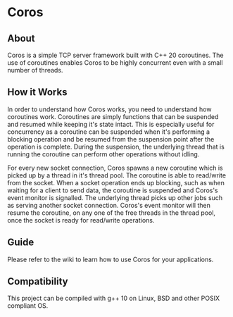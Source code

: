 # Coros

## About

Coros is a simple TCP server framework built with C++ 20 coroutines. The use of coroutines enables Coros to be highly concurrent even with a small number of threads.  

## How it Works

In order to understand how Coros works, you need to understand how coroutines work. Coroutines are 
simply functions that can be suspended and resumed while keeping it's state intact. This is 
especially useful for concurrency as a coroutine can be suspended when it's performing a blocking 
operation and be resumed from the suspension point after the operation is complete. During 
the suspension, the underlying thread that is running the coroutine can perform other operations 
without idling.

For every new socket connection, Coros spawns a new coroutine which is picked up by a thread in 
it's thread pool. The coroutine is able to read/write from the socket. When a socket operation ends 
up blocking, such as when waiting for a client to send data, the coroutine is suspended and 
Coros's event monitor is signalled. The underlying thread picks up other jobs such as 
serving another socket connection. Coros's event monitor will then resume the coroutine, on any one 
of the free threads in the thread pool, once the socket is ready for read/write operations.

## Guide

Please refer to the wiki to learn how to use Coros for your applications.

## Compatibility

This project can be compiled with g++ 10 on Linux, BSD and other POSIX compliant OS. 
